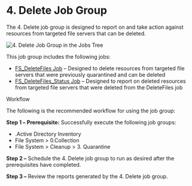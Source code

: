 # 4. Delete Job Group

The 4. Delete job group is designed to report on and take action against resources from targeted
file servers that can be deleted.

![4. Delete Job Group in the Jobs Tree](/img/product_docs/accessanalyzer/admin/hostmanagement/jobstree.webp)

This job group includes the following jobs:

- [FS_DeleteFiles Job](/docs/accessanalyzer/12.0/solutions/file-system/cleanup/delete/fs_deletefiles.md) – Designed to delete resources from targeted file servers
  that were previously quarantined and can be deleted
- [FS_DeleteFiles_Status Job](/docs/accessanalyzer/12.0/solutions/file-system/cleanup/delete/fs_deletefiles_status.md) – Designed to report on deleted resources
  from targeted file servers that were deleted from the DeleteFiles job

Workflow

The following is the recommended workflow for using the job group:

**Step 1 –** **Prerequisite:** Successfully execute the following job groups:

- .Active Directory Inventory
- File System > 0.Collection
- File System > Cleanup > 3. Quarantine

**Step 2 –** Schedule the 4. Delete job group to run as desired after the prerequisites have
completed.

**Step 3 –** Review the reports generated by the 4. Delete job group.
